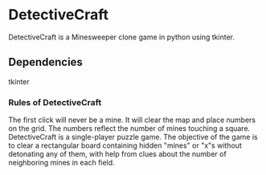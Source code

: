 # DetectiveCraft
DetectiveCraft is a Minesweeper clone game in python using tkinter.

## Dependencies
tkinter

### Rules of DetectiveCraft
The first click will never be a mine. It will clear the map and place numbers on the grid. The numbers reflect the number of mines touching a square.
DetectiveCraft is a single-player puzzle game. The objective of the game is to clear a rectangular board containing hidden "mines" or "x"s without detonating any of them, with help from clues about the number of neighboring mines in each field.
